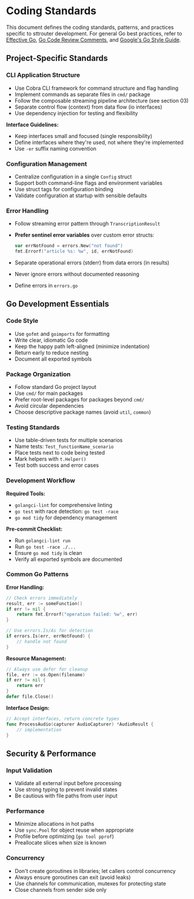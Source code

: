 # Coding Standards

This document defines the coding standards, patterns, and practices specific to sttrouter development. For general Go best practices, refer to [Effective Go](https://go.dev/doc/effective_go), [Go Code Review Comments](https://go.dev/wiki/CodeReviewComments), and [Google's Go Style Guide](https://google.github.io/styleguide/go/).

## Project-Specific Standards

### CLI Application Structure

- Use Cobra CLI framework for command structure and flag handling
- Implement commands as separate files in `cmd/` package
- Follow the composable streaming pipeline architecture (see section 03)
- Separate control flow (context) from data flow (io interfaces)
- Use dependency injection for testing and flexibility

**Interface Guidelines:**

- Keep interfaces small and focused (single responsibility)
- Define interfaces where they're used, not where they're implemented
- Use `-er` suffix naming convention

### Configuration Management

- Centralize configuration in a single `Config` struct
- Support both command-line flags and environment variables
- Use struct tags for configuration binding
- Validate configuration at startup with sensible defaults

### Error Handling

- Follow streaming error pattern through `TranscriptionResult`
- **Prefer sentinel error variables** over custom error structs:

  ```go
  var errNotFound = errors.New("not found")
  fmt.Errorf("article %s: %w", id, errNotFound)
  ```

- Separate operational errors (stderr) from data errors (in results)
- Never ignore errors without documented reasoning
- Define errors in `errors.go`

## Go Development Essentials

### Code Style

- Use `gofmt` and `goimports` for formatting
- Write clear, idiomatic Go code
- Keep the happy path left-aligned (minimize indentation)
- Return early to reduce nesting
- Document all exported symbols

### Package Organization

- Follow standard Go project layout
- Use `cmd/` for main packages
- Prefer root-level packages for packages beyond `cmd/`
- Avoid circular dependencies
- Choose descriptive package names (avoid `util`, `common`)

### Testing Standards

- Use table-driven tests for multiple scenarios
- Name tests: `Test_functionName_scenario`
- Place tests next to code being tested
- Mark helpers with `t.Helper()`
- Test both success and error cases

### Development Workflow

**Required Tools:**

- `golangci-lint` for comprehensive linting
- `go test` with race detection: `go test -race`
- `go mod tidy` for dependency management

**Pre-commit Checklist:**

- Run `golangci-lint run`
- Run `go test -race ./...`
- Ensure `go mod tidy` is clean
- Verify all exported symbols are documented

### Common Go Patterns

**Error Handling:**

```go
// Check errors immediately
result, err := someFunction()
if err != nil {
    return fmt.Errorf("operation failed: %w", err)
}

// Use errors.Is/As for detection
if errors.Is(err, errNotFound) {
    // handle not found
}
```

**Resource Management:**

```go
// Always use defer for cleanup
file, err := os.Open(filename)
if err != nil {
    return err
}
defer file.Close()
```

**Interface Design:**

```go
// Accept interfaces, return concrete types
func ProcessAudio(capturer AudioCapturer) *AudioResult {
    // implementation
}
```

## Security & Performance

### Input Validation

- Validate all external input before processing
- Use strong typing to prevent invalid states
- Be cautious with file paths from user input

### Performance

- Minimize allocations in hot paths
- Use `sync.Pool` for object reuse when appropriate
- Profile before optimizing (`go tool pprof`)
- Preallocate slices when size is known

### Concurrency

- Don't create goroutines in libraries; let callers control concurrency
- Always ensure goroutines can exit (avoid leaks)
- Use channels for communication, mutexes for protecting state
- Close channels from sender side only
